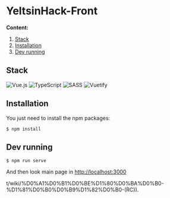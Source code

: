 # YeltsinHack-Front

**Content:**

1. [Stack](#stack)
2. [Installation](#installation)
3. [Dev running](#dev-running)

[//]: # (4. [Production]&#40;#production&#41;)

[//]: # (5. [Deploy]&#40;#deploy&#41;)

## Stack

![Vue.js](https://img.shields.io/badge/vuejs-%2335495e.svg?style=for-the-badge&logo=vuedotjs&logoColor=%234FC08D)
![TypeScript](https://img.shields.io/badge/typescript-%23007ACC.svg?style=for-the-badge&logo=typescript&logoColor=white)
![SASS](https://img.shields.io/badge/SASS-hotpink.svg?style=for-the-badge&logo=SASS&logoColor=white)
![Vuetify](https://img.shields.io/badge/Vuetify-1867C0?style=for-the-badge&logo=vuetify&logoColor=AEDDFF)

## Installation

You just need to install the npm packages:
```
$ npm install
```

## Dev running

```
$ npm run serve
```

And then look main page in [http://localhost:3000](http://localhost:3000)

t/wiki/%D0%A1%D0%B1%D0%BE%D1%80%D0%BA%D0%B0-%D1%81%D0%B0%D0%B9%D1%82%D0%B0-(RC)).